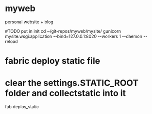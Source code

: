 # myweb
personal website + blog

#TODO put in init
cd ~/git-repos/myweb/mysite/
gunicorn mysite.wsgi:application --bind=127.0.0.1:8020 --workers 1 --daemon --reload

# fabric deploy static file
# clear the settings.STATIC_ROOT folder and collectstatic into it
fab deploy_static